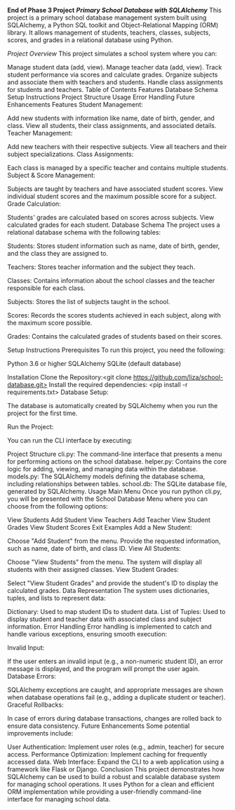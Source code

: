 ****End of Phase 3 Project****
***Primary School Database with SQLAlchemy***
This project is a primary school database management system built using SQLAlchemy, a Python SQL toolkit and Object-Relational Mapping (ORM) library. It allows management of students, teachers, classes, subjects, scores, and grades in a relational database using Python.

*Project Overview*
This project simulates a school system where you can:

Manage student data (add, view).
Manage teacher data (add, view).
Track student performance via scores and calculate grades.
Organize subjects and associate them with teachers and students.
Handle class assignments for students and teachers.
Table of Contents
Features
Database Schema
Setup Instructions
Project Structure
Usage
Error Handling
Future Enhancements
Features
Student Management:

Add new students with information like name, date of birth, gender, and class.
View all students, their class assignments, and associated details.
Teacher Management:

Add new teachers with their respective subjects.
View all teachers and their subject specializations.
Class Assignments:

Each class is managed by a specific teacher and contains multiple students.
Subject & Score Management:

Subjects are taught by teachers and have associated student scores.
View individual student scores and the maximum possible score for a subject.
Grade Calculation:

Students' grades are calculated based on scores across subjects.
View calculated grades for each student.
Database Schema
The project uses a relational database schema with the following tables:

Students: Stores student information such as name, date of birth, gender, and the class they are assigned to.

Teachers: Stores teacher information and the subject they teach.

Classes: Contains information about the school classes and the teacher responsible for each class.

Subjects: Stores the list of subjects taught in the school.

Scores: Records the scores students achieved in each subject, along with the maximum score possible.

Grades: Contains the calculated grades of students based on their scores.

Setup Instructions
Prerequisites
To run this project, you need the following:

Python 3.6 or higher
SQLAlchemy
SQLite (default database)

Installation
Clone the Repository:<git clone https://github.com/liza/school-database.git>
<cd school-database>
Install the required dependencies:
<pip install -r requirements.txt>
Database Setup:

The database is automatically created by SQLAlchemy when you run the project for the first time.

Run the Project:

You can run the CLI interface by executing:
<python cli.py>

Project Structure
cli.py: The command-line interface that presents a menu for performing actions on the school database.
helper.py: Contains the core logic for adding, viewing, and managing data within the database.
models.py: The SQLAlchemy models defining the database schema, including relationships between tables.
school.db: The SQLite database file, generated by SQLAlchemy.
Usage
Main Menu
Once you run python cli.py, you will be presented with the School Database Menu where you can choose from the following options:

View Students
Add Student
View Teachers
Add Teacher
View Student Grades
View Student Scores
Exit
Examples
Add a New Student:

Choose "Add Student" from the menu.
Provide the requested information, such as name, date of birth, and class ID.
View All Students:

Choose "View Students" from the menu.
The system will display all students with their assigned classes.
View Student Grades:

Select "View Student Grades" and provide the student's ID to display the calculated grades.
Data Representation
The system uses dictionaries, tuples, and lists to represent data:

Dictionary: Used to map student IDs to student data.
List of Tuples: Used to display student and teacher data with associated class and subject information.
Error Handling
Error handling is implemented to catch and handle various exceptions, ensuring smooth execution:

Invalid Input:

If the user enters an invalid input (e.g., a non-numeric student ID), an error message is displayed, and the program will prompt the user again.
Database Errors:

SQLAlchemy exceptions are caught, and appropriate messages are shown when database operations fail (e.g., adding a duplicate student or teacher).
Graceful Rollbacks:

In case of errors during database transactions, changes are rolled back to ensure data consistency.
Future Enhancements
Some potential improvements include:

User Authentication: Implement user roles (e.g., admin, teacher) for secure access.
Performance Optimization: Implement caching for frequently accessed data.
Web Interface: Expand the CLI to a web application using a framework like Flask or Django.
Conclusion
This project demonstrates how SQLAlchemy can be used to build a robust and scalable database system for managing school operations. It uses Python for a clean and efficient ORM implementation while providing a user-friendly command-line interface for managing school data.

